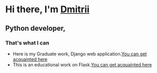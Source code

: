 # Hi there, I'm [Dmitrii](https://daniilshat.ru/) 
## Python developer, 
### That's what I can
* Here is my Graduate work, Django web application.[You can get acquainted here](https://github.com/DVG43/My_diplom_project) 
* This is an educational work on Flask.[You can get acquainted here](https://github.com/DVG43/My_diplom_project) 
